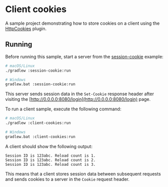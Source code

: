 # Client cookies

A sample project demonstrating how to store cookies on a client using the [HttpCookies](https://ktor.io/docs/http-cookies.html) plugin.

## Running

Before running this sample, start a server from the [session-cookie](https://github.com/ktorio/ktor-documentation/tree/%branch-name%/codeSnippets/snippets/session-cookie) example:
```bash
# macOS/Linux
./gradlew :session-cookie:run

# Windows
gradlew.bat :session-cookie:run
```
This server sends session data in the `Set-Cookie` response header after visiting the [http://0.0.0.0:8080/login](http://0.0.0.0:8080/login) page.

To run a client sample, execute the following command:

```bash
# macOS/Linux
./gradlew :client-cookies:run

# Windows
gradlew.bat :client-cookies:run
```

A client should show the following output:
```
Session ID is 123abc. Reload count is 1.
Session ID is 123abc. Reload count is 2.
Session ID is 123abc. Reload count is 3.
```
This means that a client stores session data between subsequent requests and sends cookies to a server in the `Cookie` request header.
